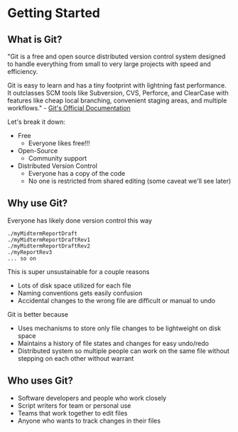 # Getting Started
## What is Git?
"Git is a free and open source distributed version control system designed to handle everything from small to very large projects with speed and efficiency.

Git is easy to learn and has a tiny footprint with lightning fast performance. It outclasses SCM tools like Subversion, CVS, Perforce, and ClearCase with features like cheap local branching, convenient staging areas, and multiple workflows." - [Git's Official Documentation](https://git-scm.com/)

Let's break it down:
- Free
  - Everyone likes free!!!
- Open-Source
  - Community support
- Distributed Version Control
  - Everyone has a copy of the code
  - No one is restricted from shared editing (some caveat we'll see later)

## Why use Git?
Everyone has likely done version control this way
```
./myMidtermReportDraft
./myMidtermReportDraftRev1
./myMidtermReportDraftRev2
./myReportRev3
... so on
```

This is super unsustainable for a couple reasons
- Lots of disk space utilized for each file
- Naming conventions gets easily confusion
- Accidental changes to the wrong file are difficult or manual to undo

Git is better because
- Uses mechanisms to store only file changes to be lightweight on disk space
- Maintains a history of file states and changes for easy undo/redo
- Distributed system so multiple people can work on the same file without stepping on each other without warrant

## Who uses Git?
- Software developers and people who work closely
- Script writers for team or personal use
- Teams that work together to edit files
- Anyone who wants to track changes in their files
